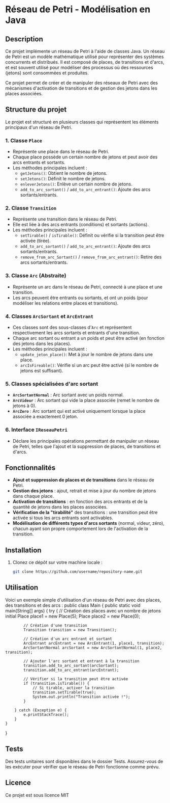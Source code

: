 # Réseau de Petri - Modélisation en Java

## Description

Ce projet implémente un réseau de Petri à l'aide de classes Java. Un réseau de Petri est un modèle mathématique utilisé pour représenter des systèmes concurrents et distribués. Il est composé de places, de transitions et d'arcs, et est souvent utilisé pour modéliser des processus où des ressources (jetons) sont consommées et produites.

Ce projet permet de créer et de manipuler des réseaux de Petri avec des mécanismes d'activation de transitions et de gestion des jetons dans les places associées.

## Structure du projet

Le projet est structuré en plusieurs classes qui représentent les éléments principaux d'un réseau de Petri.

### 1. **Classe `Place`**
   - Représente une place dans le réseau de Petri.
   - Chaque place possède un certain nombre de jetons et peut avoir des arcs entrants et sortants.
   - Les méthodes principales incluent :
     - `getJetons()`: Obtient le nombre de jetons.
     - `setJetons()`: Définit le nombre de jetons.
     - `enleverJetons()`: Enlève un certain nombre de jetons.
     - `add_to_arc_sortant()` / `add_to_arc_entrant()`: Ajoute des arcs sortants/entrants.

### 2. **Classe `Transition`**
   - Représente une transition dans le réseau de Petri.
   - Elle est liée à des arcs entrants (conditions) et sortants (actions).
   - Les méthodes principales incluent :
     - `setTirable()` / `isTirable()`: Définit ou vérifie si la transition peut être activée (tirée).
     - `add_to_arc_sortant()` / `add_to_arc_entrant()`: Ajoute des arcs sortants/entrants.
     - `remove_from_arc_Sortant()` / `remove_from_arc_entrant()`: Retire des arcs sortants/entrants.

### 3. **Classe `Arc` (Abstraite)**
   - Représente un arc dans le réseau de Petri, connecté à une place et une transition.
   - Les arcs peuvent être entrants ou sortants, et ont un poids (pour modéliser les relations entre places et transitions).

### 4. **Classes `ArcSortant` et `ArcEntrant`**
   - Ces classes sont des sous-classes d'`Arc` et représentent respectivement les arcs sortants et entrants d'une transition.
   - Chaque arc sortant ou entrant a un poids et peut être activé (en fonction des jetons dans les places).
   - Les méthodes principales incluent :
     - `update_jeton_place()`: Met à jour le nombre de jetons dans une place.
     - `arcIsFireable()`: Vérifie si un arc peut être activé (si le nombre de jetons est suffisant).

### 5. **Classes spécialisées d'arc sortant**
   - **`ArcSortantNormal`** : Arc sortant avec un poids normal.
   - **`ArcVideur`** : Arc sortant qui vide la place associée (remet le nombre de jetons à 0).
   - **`ArcZero`** : Arc sortant qui est activé uniquement lorsque la place associée a exactement 0 jeton.

### 6. **Interface `IReseauPetri`**
   - Déclare les principales opérations permettant de manipuler un réseau de Petri, telles que l'ajout et la suppression de places, de transitions et d'arcs.

## Fonctionnalités

- **Ajout et suppression de places et de transitions** dans le réseau de Petri.
- **Gestion des jetons** : ajout, retrait et mise à jour du nombre de jetons dans chaque place.
- **Activation de transitions** : en fonction des arcs entrants et de la quantité de jetons dans les places associées.
- **Vérification de la "tirabilité"** des transitions : une transition peut être activée si tous les arcs entrants sont activables.
- **Modélisation de différents types d'arcs sortants** (normal, videur, zéro), chacun ayant son propre comportement lors de l'activation de la transition.

## Installation

1. Clonez ce dépôt sur votre machine locale :

   ```bash
   git clone https://github.com/username/repository-name.git

## Utilisation
Voici un exemple simple d'utilisation d'un réseau de Petri avec des places, des transitions et des arcs :
public class Main {
    public static void main(String[] args) {
        try {
            // Création des places avec un nombre de jetons initial
            Place place1 = new Place(5);
            Place place2 = new Place(0);
            
            // Création d'une transition
            Transition transition = new Transition();

            // Création d'un arc entrant et sortant
            ArcEntrant arcEntrant = new ArcEntrant(1, place1, transition);
            ArcSortantNormal arcSortant = new ArcSortantNormal(1, place2, transition);

            // Ajouter l'arc sortant et entrant à la transition
            transition.add_to_arc_sortant(arcSortant);
            transition.add_to_arc_entrant(arcEntrant);

            // Vérifier si la transition peut être activée
            if (transition.isTirable()) {
                // Si tirable, activer la transition
                transition.setTirable(true);
                System.out.println("Transition activée !");
            }

        } catch (Exception e) {
            e.printStackTrace();
        }
    }
}

## Tests
Des tests unitaires sont disponibles dans le dossier Tests. Assurez-vous de les exécuter pour vérifier que le réseau de Petri fonctionne comme prévu.
## Licence
Ce projet est sous licence MIT


   

